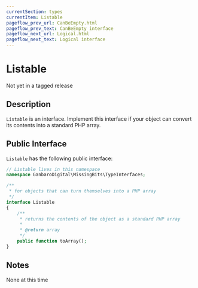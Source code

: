 ```yaml
---
currentSection: types
currentItem: Listable
pageflow_prev_url: CanBeEmpty.html
pageflow_prev_text: CanBeEmpty interface
pageflow_next_url: Logical.html
pageflow_next_text: Logical interface
---
```


# Listable

<div class="callout warning">
Not yet in a tagged release
</div>

## Description

`Listable` is an interface. Implement this interface if your object can convert its contents into a standard PHP array.

## Public Interface

`Listable` has the following public interface:

```php
// Listable lives in this namespace
namespace GanbaroDigital\MissingBits\TypeInterfaces;

/**
 * for objects that can turn themselves into a PHP array
 */
interface Listable
{
    /**
     * returns the contents of the object as a standard PHP array
     *
     * @return array
     */
    public function toArray();
}
```

## Notes

None at this time
